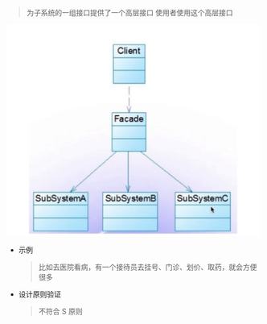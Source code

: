 > 为子系统的一组接口提供了一个高层接口
> 使用者使用这个高层接口

![外观模式UML类图](./resource/011/外观模式UML类图.png)

- 示例

  > 比如去医院看病，有一个接待员去挂号、门诊、划价、取药，就会方便很多

- 设计原则验证
  > 不符合 S 原则
